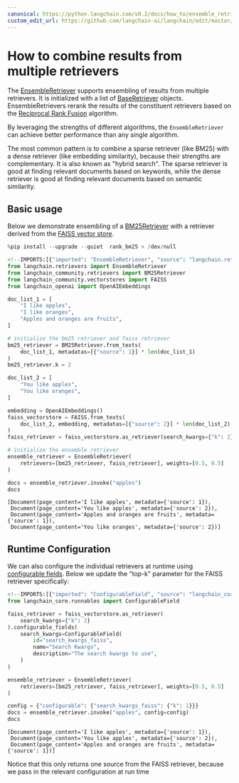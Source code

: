 ```yaml
---
canonical: https://python.langchain.com/v0.2/docs/how_to/ensemble_retriever/
custom_edit_url: https://github.com/langchain-ai/langchain/edit/master/docs/docs/how_to/ensemble_retriever.ipynb
---
```


# How to combine results from multiple retrievers

The [EnsembleRetriever](https://api.python.langchain.com/en/latest/retrievers/langchain.retrievers.ensemble.EnsembleRetriever.html) supports ensembling of results from multiple retrievers. It is initialized with a list of [BaseRetriever](https://api.python.langchain.com/en/latest/retrievers/langchain_core.retrievers.BaseRetriever.html) objects. EnsembleRetrievers rerank the results of the constituent retrievers based on the [Reciprocal Rank Fusion](https://plg.uwaterloo.ca/~gvcormac/cormacksigir09-rrf.pdf) algorithm.

By leveraging the strengths of different algorithms, the `EnsembleRetriever` can achieve better performance than any single algorithm. 

The most common pattern is to combine a sparse retriever (like BM25) with a dense retriever (like embedding similarity), because their strengths are complementary. It is also known as "hybrid search". The sparse retriever is good at finding relevant documents based on keywords, while the dense retriever is good at finding relevant documents based on semantic similarity.

## Basic usage

Below we demonstrate ensembling of a [BM25Retriever](https://api.python.langchain.com/en/latest/retrievers/langchain_community.retrievers.bm25.BM25Retriever.html) with a retriever derived from the [FAISS vector store](https://api.python.langchain.com/en/latest/vectorstores/langchain_community.vectorstores.faiss.FAISS.html).


```python
%pip install --upgrade --quiet  rank_bm25 > /dev/null
```


```python
<!--IMPORTS:[{"imported": "EnsembleRetriever", "source": "langchain.retrievers", "docs": "https://api.python.langchain.com/en/latest/retrievers/langchain.retrievers.ensemble.EnsembleRetriever.html", "title": "How to combine results from multiple retrievers"}, {"imported": "BM25Retriever", "source": "langchain_community.retrievers", "docs": "https://api.python.langchain.com/en/latest/retrievers/langchain_community.retrievers.bm25.BM25Retriever.html", "title": "How to combine results from multiple retrievers"}, {"imported": "FAISS", "source": "langchain_community.vectorstores", "docs": "https://api.python.langchain.com/en/latest/vectorstores/langchain_community.vectorstores.faiss.FAISS.html", "title": "How to combine results from multiple retrievers"}, {"imported": "OpenAIEmbeddings", "source": "langchain_openai", "docs": "https://api.python.langchain.com/en/latest/embeddings/langchain_openai.embeddings.base.OpenAIEmbeddings.html", "title": "How to combine results from multiple retrievers"}]-->
from langchain.retrievers import EnsembleRetriever
from langchain_community.retrievers import BM25Retriever
from langchain_community.vectorstores import FAISS
from langchain_openai import OpenAIEmbeddings

doc_list_1 = [
    "I like apples",
    "I like oranges",
    "Apples and oranges are fruits",
]

# initialize the bm25 retriever and faiss retriever
bm25_retriever = BM25Retriever.from_texts(
    doc_list_1, metadatas=[{"source": 1}] * len(doc_list_1)
)
bm25_retriever.k = 2

doc_list_2 = [
    "You like apples",
    "You like oranges",
]

embedding = OpenAIEmbeddings()
faiss_vectorstore = FAISS.from_texts(
    doc_list_2, embedding, metadatas=[{"source": 2}] * len(doc_list_2)
)
faiss_retriever = faiss_vectorstore.as_retriever(search_kwargs={"k": 2})

# initialize the ensemble retriever
ensemble_retriever = EnsembleRetriever(
    retrievers=[bm25_retriever, faiss_retriever], weights=[0.5, 0.5]
)
```


```python
docs = ensemble_retriever.invoke("apples")
docs
```



```output
[Document(page_content='I like apples', metadata={'source': 1}),
 Document(page_content='You like apples', metadata={'source': 2}),
 Document(page_content='Apples and oranges are fruits', metadata={'source': 1}),
 Document(page_content='You like oranges', metadata={'source': 2})]
```


## Runtime Configuration

We can also configure the individual retrievers at runtime using [configurable fields](/docs/how_to/configure). Below we update the "top-k" parameter for the FAISS retriever specifically:


```python
<!--IMPORTS:[{"imported": "ConfigurableField", "source": "langchain_core.runnables", "docs": "https://api.python.langchain.com/en/latest/runnables/langchain_core.runnables.utils.ConfigurableField.html", "title": "How to combine results from multiple retrievers"}]-->
from langchain_core.runnables import ConfigurableField

faiss_retriever = faiss_vectorstore.as_retriever(
    search_kwargs={"k": 2}
).configurable_fields(
    search_kwargs=ConfigurableField(
        id="search_kwargs_faiss",
        name="Search Kwargs",
        description="The search kwargs to use",
    )
)

ensemble_retriever = EnsembleRetriever(
    retrievers=[bm25_retriever, faiss_retriever], weights=[0.5, 0.5]
)
```


```python
config = {"configurable": {"search_kwargs_faiss": {"k": 1}}}
docs = ensemble_retriever.invoke("apples", config=config)
docs
```



```output
[Document(page_content='I like apples', metadata={'source': 1}),
 Document(page_content='You like apples', metadata={'source': 2}),
 Document(page_content='Apples and oranges are fruits', metadata={'source': 1})]
```


Notice that this only returns one source from the FAISS retriever, because we pass in the relevant configuration at run time